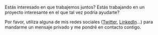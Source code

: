 Estás interesado en que trabajemos juntos? Estás trabajando en un proyecto interesante en el que 
tal vez podría ayudarte?

Por favor, utiliza alguna de mis redes sociales
([Twitter](https://twitter.com/MarcNuri "Marc Nuri's Twitter Profile"), 
[LinkedIn](https://www.linkedin.com/in/marcnuri/ "Marc Nuri's LinkedIn Profile")...)
para mandarme un mensaje privado y me pondré en contacto contigo.
